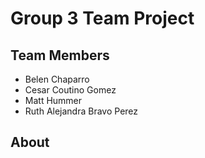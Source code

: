 # Group 3 Team Project
## Team Members
- Belen Chaparro
- Cesar Coutino Gomez
- Matt Hummer
- Ruth Alejandra Bravo Perez
## About